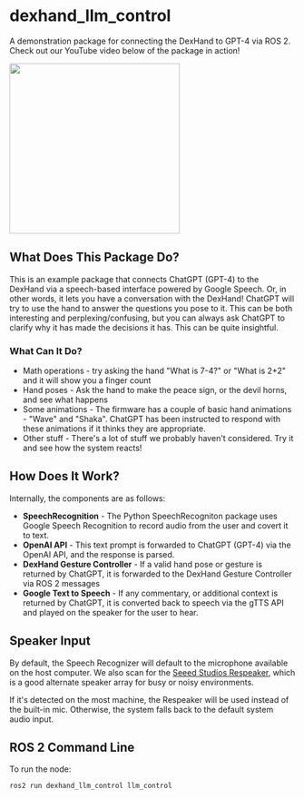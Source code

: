 # dexhand_llm_control
A demonstration package for connecting the DexHand to GPT-4 via ROS 2. Check out our YouTube video below of the package in action!

[<img src="https://github.com/iotdesignshop/dexhand_llm_control/assets/2821763/834e62f0-065b-4caa-a0cd-f984665a38ad" width=300/>](https://youtu.be/GWHLRgOuJLU)

## What Does This Package Do?

This is an example package that connects ChatGPT (GPT-4) to the DexHand via a speech-based interface powered by Google Speech. Or, in other words, it lets you have a conversation with the DexHand! ChatGPT will try to use the hand to answer the questions you pose to it. This can be both interesting and perplexing/confusing, but you can always ask ChatGPT to clarify why it has made the decisions it has. This can be quite insightful.

### What Can It Do?

* Math operations - try asking the hand "What is 7-4?" or "What is 2+2" and it will show you a finger count
* Hand poses - Ask the hand to make the peace sign, or the devil horns, and see what happens
* Some animations - The firmware has a couple of basic hand animations - "Wave" and "Shaka". ChatGPT has been instructed to respond with these animations if it thinks they are appropriate.
* Other stuff - There's a lot of stuff we probably haven't considered. Try it and see how the system reacts!

## How Does It Work?

Internally, the components are as follows:

* **SpeechRecognition** - The Python SpeechRecogniton package uses Google Speech Recognition to record audio from the user and covert it to text.
* **OpenAI API** - This text prompt is forwarded to ChatGPT (GPT-4) via the OpenAI API, and the response is parsed.
* **DexHand Gesture Controller** - If a valid hand pose or gesture is returned by ChatGPT, it is forwarded to the DexHand Gesture Controller via ROS 2 messages
* **Google Text to Speech** - If any commentary, or additional context is returned by ChatGPT, it is converted back to speech via the gTTS API and played on the speaker for the user to hear.

## Speaker Input

By default, the Speech Recognizer will default to the microphone available on the host computer. We also scan for the [Seeed Studios Respeaker](https://www.seeedstudio.com/ReSpeaker-USB-Mic-Array-p-4247.html?queryID=49231497d3832aaa8264eac787e73027&objectID=4247&indexName=bazaar_retailer_products), which is a good alternate speaker array for busy or noisy environments. 

If it's detected on the most machine, the Respeaker will be used instead of the built-in mic. Otherwise, the system falls back to the default system audio input.


## ROS 2 Command Line

To run the node:

`ros2 run dexhand_llm_control llm_control`

